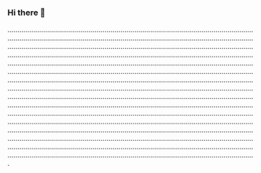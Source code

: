 ### Hi there 👋

.................................................................................................................................................................................................................................................................................................................................................................................................................................................................................................................................................................................................................................................................................................................................................................................................................................................................................................................................................................................................................................................................................................................................................................................................................................................................................................................................................................................................................................................................................................................................................................................................................................................................................................................................................................................................................................................................................................................................................................................................................................................................